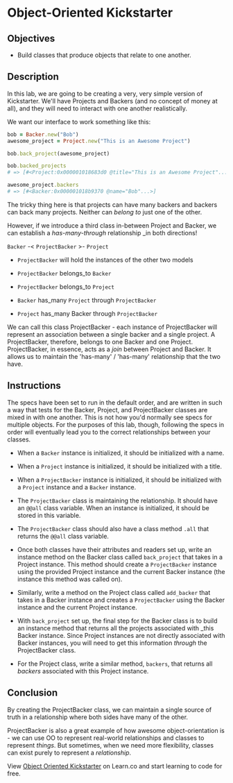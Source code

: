 # Object-Oriented Kickstarter

## Objectives

- Build classes that produce objects that relate to one another.

## Description

In this lab, we are going to be creating a very, very simple version of
Kickstarter. We'll have Projects and Backers (and no concept of money at all),
and they will need to interact with one another realistically.

We want our interface to work something like this:

```ruby
bob = Backer.new("Bob")
awesome_project = Project.new("This is an Awesome Project")

bob.back_project(awesome_project)

bob.backed_projects
# => [#<Project:0x000001018683d0 @title="This is an Awesome Project"...>]

awesome_project.backers
# => [#<Backer:0x000001018b9370 @name="Bob"...>]
```

The tricky thing here is that projects can have many backers and backers can
back many projects. Neither can _belong to_ just one of the other.

However, if we introduce a third class in-between Project and Backer, we can
establish a _has-many-through_ relationship _in both directions!

`Backer` -< `ProjectBacker` >- `Project`

- `ProjectBacker` will hold the instances of the other two models 
 
- `ProjectBacker` belongs_to `Backer` 
- `ProjectBacker` belongs_to `Project` 

- `Backer` has_many `Project` through `ProjectBacker` 
- `Project` has_many Backer through `ProjectBacker` 

We can call this class ProjectBacker - each instance of ProjectBacker will
represent an association between a single backer and a single project. A
ProjectBacker, therefore, belongs to one Backer and one Project. ProjectBacker,
in essence, acts as a _join_ between Project and Backer. It allows us to
maintain the 'has-many' / 'has-many' relationship that the two have.

## Instructions

The specs have been set to run in the default order, and are written in such a way
that tests for the Backer, Project, and ProjectBacker classes are mixed in with
one another. This is not how you'd normally see specs for multiple objects. For
the purposes of this lab, though, following the specs in order will eventually
lead you to the correct relationships between your classes.

- When a `Backer` instance is initialized, it should be initialized with a name.

- When a `Project` instance is initialized, it should be initialized with a title.

- When a `ProjectBacker` instance is initialized, it should be initialized with a `Project` instance and a
`Backer` instance.

- The `ProjectBacker` class is maintaining the relationship. It should have an `@@all` class
variable. When an instance is initialized, it should be
stored in this variable.

- The `ProjectBacker` class should also have a class
method `.all` that returns the `@@all` class variable.

- Once both classes have their attributes and readers set up, write an instance
  method on the Backer class called `back_project` that takes in a Project
  instance. This method should create a `ProjectBacker` instance using the
  provided Project instance and the current Backer instance (the instance this method was called on).

- Similarly, write a method on the Project class called `add_backer` that takes
  in a Backer instance and creates a `ProjectBacker` using the Backer instance
  and the current Project instance.

- With `back_project` set up, the final step for the Backer class is to build an
  instance method that returns all the projects associated with _this Backer
  instance. Since Project instances are not directly associated with Backer instances, you will need to get
  this information _through_ the ProjectBacker class.

- For the Project class, write a similar method, `backers`, that returns all
  _backers_ associated with this Project instance.

## Conclusion

By creating the ProjectBacker class, we can maintain a single source of truth in
a relationship where both sides have many of the other.

ProjectBacker is also a great example of how awesome object-orientation is - we
can use OO to represent real-world relationships and
classes to represent _things_. But sometimes, when we need
more flexibility, classes can exist purely to represent a
_relationship_.

<p data-visibility='hidden'>View <a href='https://learn.co/lessons/oo-kickstarter' title='Object Oriented Kickstarter'>Object Oriented Kickstarter</a> on Learn.co and start learning to code for free.</p>
